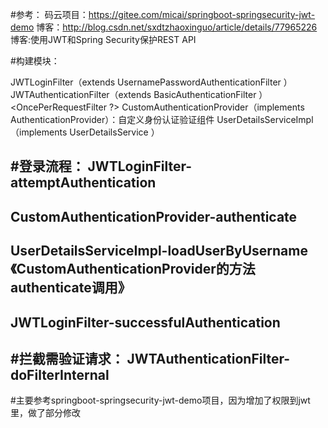 #参考：
码云项目：https://gitee.com/micai/springboot-springsecurity-jwt-demo
博客：http://blog.csdn.net/sxdtzhaoxinguo/article/details/77965226
博客:使用JWT和Spring Security保护REST API

#构建模块：

JWTLoginFilter（extends UsernamePasswordAuthenticationFilter ）
JWTAuthenticationFilter（extends BasicAuthenticationFilter ）  <OncePerRequestFilter ?>
CustomAuthenticationProvider（implements AuthenticationProvider）：自定义身份认证验证组件
UserDetailsServiceImpl（implements UserDetailsService ）

#登录流程：
JWTLoginFilter-attemptAuthentication
--------------------------------------------------------------------------------
CustomAuthenticationProvider-authenticate
--------------------------------------------------------------------------------
UserDetailsServiceImpl-loadUserByUsername《CustomAuthenticationProvider的方法authenticate调用》
--------------------------------------------------------------------------------
JWTLoginFilter-successfulAuthentication
--------------------------------------------------------------------------------


#拦截需验证请求：
JWTAuthenticationFilter-doFilterInternal
--------------------------------------------------------------------------------

#主要参考springboot-springsecurity-jwt-demo项目，因为增加了权限到jwt里，做了部分修改
